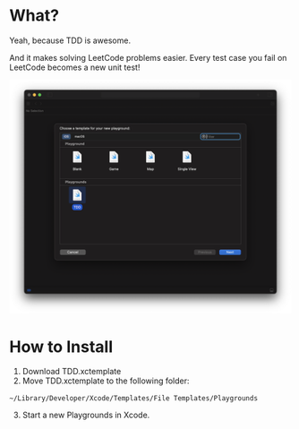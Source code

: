 # What?

Yeah, because TDD is awesome.

And it makes solving LeetCode problems easier. Every test case you fail on LeetCode becomes a new unit test!

![Choose the TDD template](README_images/choose_TDD_template.png)


# How to Install

1. Download TDD.xctemplate
2. Move TDD.xctemplate to the following folder:

```text
~/Library/Developer/Xcode/Templates/File Templates/Playgrounds
```

3. Start a new Playgrounds in Xcode.
